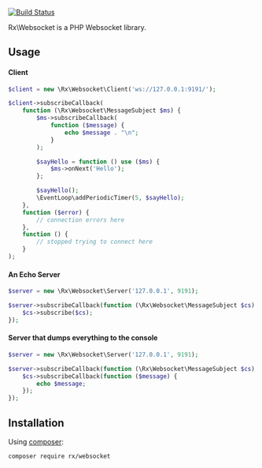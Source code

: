 [![Build Status](https://travis-ci.org/RxPHP/RxWebsocket.svg?branch=master)](https://travis-ci.org/RxPHP/RxWebsocket)

Rx\Websocket is a PHP Websocket library.

## Usage

#### Client
```php
$client = new \Rx\Websocket\Client('ws://127.0.0.1:9191/');

$client->subscribeCallback(
    function (\Rx\Websocket\MessageSubject $ms) {
        $ms->subscribeCallback(
            function ($message) {
                echo $message . "\n";
            }
        );

        $sayHello = function () use ($ms) {
            $ms->onNext('Hello');
        };

        $sayHello();
        \EventLoop\addPeriodicTimer(5, $sayHello);
    },
    function ($error) {
        // connection errors here
    },
    function () {
        // stopped trying to connect here
    }
);
```

#### An Echo Server
```php
$server = new \Rx\Websocket\Server('127.0.0.1', 9191);

$server->subscribeCallback(function (\Rx\Websocket\MessageSubject $cs) {
    $cs->subscribe($cs);
});
```

#### Server that dumps everything to the console
```php
$server = new \Rx\Websocket\Server('127.0.0.1', 9191);

$server->subscribeCallback(function (\Rx\Websocket\MessageSubject $cs) {
    $cs->subscribeCallback(function ($message) {
        echo $message;
    });
});
```

## Installation

Using [composer](https://getcomposer.org/):

```composer require rx/websocket```
